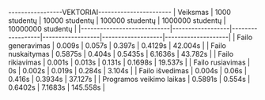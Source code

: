 -----------------VEKTORIAI-----------------------
|          Veiksmas          |   1000 studentų  |  10000 studentų  |  100000 studentų | 1000000 studentų  | 10000000 studentų  |
|----------------------------|------------------|------------------|------------------|-------------------|--------------------|
| Failo generavimas          |      0.009s      |      0.057s      |     0.397s       |     0.4129s       |      42.004s       |
| Failo nuskaitymas          |      0.5875s     |      0.404s      |     0.5435s      |     6.1636s       |      43.782s       |
| Failo rikiavimas           |      0.001s      |      0.013s      |     0.131s       |     0.1698s       |      19.537s       |
| Failo rusiavimas           |        0s        |      0.002s      |     0.019s       |      0.284s       |       3.104s       |
| Failo išvedimas            |      0.004s      |      0.06s       |     0.416s       |     0.3934s       |      37.127s       |
| Programos veikimo laikas   |     0.5891s      |      0.554s      |     0.6402s      |     7.1683s       |      145.558s      |
